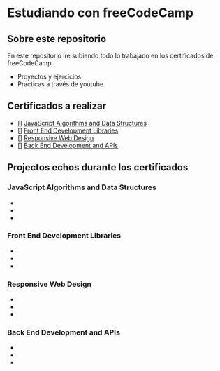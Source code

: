# Estudiando con freeCodeCamp


## Sobre este repositorio 

En este repositorio ire subiendo todo lo trabajado en los certificados de freeCodeCamp.
  - Proyectos y ejercicios.
  - Practicas a través de youtube.


## Certificados a realizar

- [] [JavaScript Algorithms and Data Structures](#JavaScript-Algorithms-and-Data-Structures)
- [] [Front End Development Libraries](#Front-End-Development-Libraries)
- [] [Responsive Web Design](#Responsive-Web-Design)
- [] [Back End Development and APIs](#Back-End-Development-and-APIs)



## Projectos echos durante los certificados

### JavaScript Algorithms and Data Structures
  - 
  - 
  - 

### Front End Development Libraries
  - 
  - 
  - 

### Responsive Web Design
  - 
  - 
  - 

### Back End Development and APIs
  - 
  - 
  -
